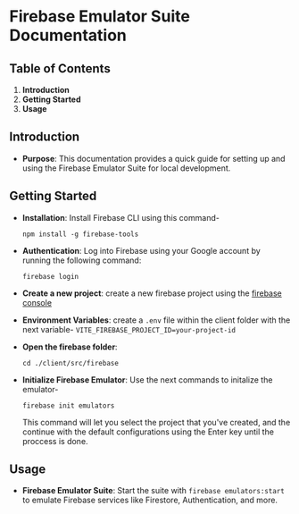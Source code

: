 # Firebase Emulator Suite Documentation

## Table of Contents

1. **Introduction**
2. **Getting Started**
3. **Usage**

## Introduction

- **Purpose**: This documentation provides a quick guide for setting up and using the Firebase Emulator Suite for local development.

## Getting Started

- **Installation**: Install Firebase CLI using this command-

  `npm install -g firebase-tools`

- **Authentication**: Log into Firebase using your Google account by running the following command:

  `firebase login`

- **Create a new project**: create a new firebase project using the [firebase console](https://console.firebase.google.com/)
- **Environment Variables**: create a `.env` file within the client folder with the next variable- `VITE_FIREBASE_PROJECT_ID=your-project-id`
- **Open the firebase folder**:

  `cd ./client/src/firebase`

- **Initialize Firebase Emulator**: Use the next commands to initalize the emulator-

  `firebase init emulators`

  This command will let you select the project that you've created,
  and the continue with the default configurations using the Enter key until the proccess is done.

## Usage

- **Firebase Emulator Suite**: Start the suite with `firebase emulators:start` to emulate Firebase services like Firestore, Authentication, and more.
